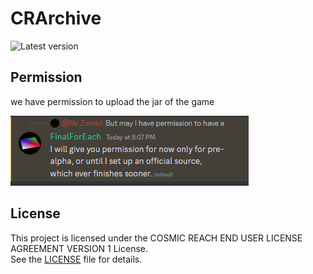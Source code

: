 # CRArchive

![Latest version](https://cr-archive-bot.onrender.com/status.svg)

## Permission
we have permission to upload the jar of the game

![permission image](./permission_image.png)

## License

This project is licensed under the COSMIC REACH END USER LICENSE AGREEMENT VERSION 1 License.  
See the [LICENSE](./LICENSE.md) file for details.
